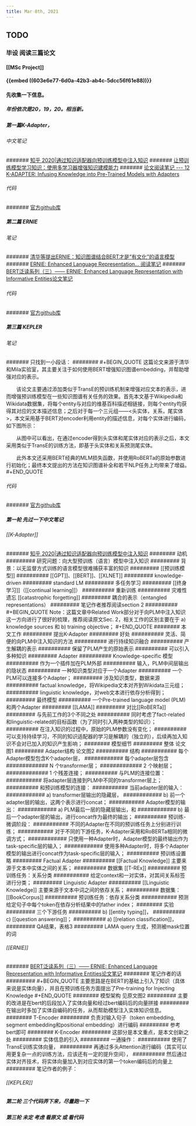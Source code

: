 ```yaml
---
title: Mar 8th, 2021
---
```


## TODO
### 毕设 阅读三篇论文
#### [[MSc Project]]
#### {{embed ((603e6e77-6d0a-42b3-ab4c-5dcc56f61e88))}}
#### 先收集一下信息。
##### 年份依次是20，19，20。相当新。
##### 第一篇K-Adapter，
###### 中文笔记
####### [知乎 2020|通过知识适配器向预训练模型中注入知识](https://zhuanlan.zhihu.com/p/106107747)
####### [让预训练模型学习知识：使用多学习器增强知识建模能力](https://www.linkresearcher.com/theses/90d6c22c-c30e-4689-b501-84d28c889df2)
####### [论文阅读笔记 --- 12 K-ADAPTER: Infusing Knowledge into Pre-Trained Models with Adapters](https://blog.csdn.net/smilesooo/article/details/105813705)
###### 代码
####### [官方github库](https://github.com/microsoft/k-adapter)
##### 第二篇 ERNIE
###### 笔记
####### [清华等提出ERNIE：知识图谱结合BERT才是“有文化”的语言模型](https://www.linkresearcher.com/theses/040314ac-e50f-4208-a302-75b2bb3d5d2a)
####### [ERNIE: Enhanced Language Representation... 阅读笔记](https://zhuanlan.zhihu.com/p/70276132)
####### [BERT泛读系列（三）—— ERNIE: Enhanced Language Representation with Informative Entities论文笔记](https://www.jianshu.com/p/5e12e6edbd59)
###### 代码
####### [官方github库](https://github.com/thunlp/ERNIE)
##### 第三篇 KEPLER
###### 笔记
####### 只找到一小段话：
######## 
#+BEGIN_QUOTE
这篇论文来源于清华和Mila实验室，其主要关注于如何使用BERT增强知识图谱embedding，并帮助增强对应的表示。

　　该论文主要通过添加类似于TransE的预训练机制来增强对应文本的表示，进而增强预训练模型在一些知识图谱有关任务的效果。首先本文基于Wikipedia和Wikidata数据集，将每个entity与对应的维基百科描述相链接，则每个entity均获得其对应的文本描述信息；之后对于每一个三元组——<头实体，关系，尾实体>，本文采用基于BERT对encoder利用entity的描述信息，对每个实体进行编码，如下图所示：

　　从图中可以看出，在通过encoder得到头实体和尾实体对应的表示之后，本文采用类似于TransE的训练方法，即基于头实体和关系预测尾实体。

　　此外本文还采用BERT经典的MLM损失函数，并使用RoBERTa的原始参数进行初始化；最终本文提出的方法在知识图谱补全和若干NLP任务上均带来了增益。
#+END_QUOTE
###### 代码
####### [官方github库](https://github.com/THU-KEG/KEPLER)
##### 第一轮 先过一下中文笔记
###### [[K-Adapter]]
####### [知乎 2020|通过知识适配器向预训练模型中注入知识](https://zhuanlan.zhihu.com/p/106107747)
######## 动机
######### 研究问题：向大型预训练（语言）模型中注入知识
######### 背景：以无监督方式训练的语言模型很难捕获丰富的知识
######### [[预训练模型]]
########## [[GPT]]、[[BERT]]、[[XLNET]]
######### knowledge-driven
######### standard LM
######### 多任务学习
######### [[终身学习]]（[[continual learning]]）
########## 重新训练
########## 灾难性遗忘 [[catastrophic forgetting]]
######### 耦合的表示（entangled representations）
######### 笔记作者推荐阅读section 2
##########
#+BEGIN_QUOTE
Note：这篇文章中Related Work部分对于向PLM中注入知识这一方向进行了很好的梳理，推荐阅读原文Sec. 2，相关工作的区别主要在于 a) knowledge sources 和 b) training objective；
#+END_QUOTE
######## 本文工作
######### 提出K-Adapter
######### 好处
########## 灵活、简便的向PLM中注入知识的方法
########## 进行持续知识融合
########## 产生解耦的表示
########## 保留了PLM产生的原始表示
########## 可以引入多种知识
######### Adapter
########## Knowledge-specific 模型
########## 作为一个插件加在PLM外部
########## 输入，PLM中间层输出的隐状态
########## 一种知识类型对应于一个Adapter
########## 一个PLM可以连接多个Adapter；
######### 涉及知识类型，数据来源
########## factual knowledge，将Wikipedia文本对齐到Wikidata三元组；
########## linguistic knowledge，对web文本进行依存分析得到；
######### 最终模型
########## 一个Pre-trained language model (PLM) 和两个Adapter
######### [[LAMA]]
######### 对比[[RoBERTa]]
######### 与先前工作的3个不同之处
########## 同时考虑了fact-related和linguistic-related的目标函数（为了同时引入两种类型的知识）；
########## 在注入知识的过程中，原始的PLM参数没有变化；
########## 可以支持持续学习，不同的知识适配器的学习是解耦的（独立的），后续再加入知识不会对已加入的知识产生影响；
######## 模型细节
######### 整体 论文图1
######### Adapter结构 论文图2
########## 结构
########### 每个Adapter模型包含K个adapter层，
############ 每个adapter层包含
############# N 个transformer层；
############# 2 个映射层；
############# 1 个残差连接；
########## 与PLM的连接位置：
########### 将adapter层连接到PLM中不同的transformer层上；
########## 和预训练模型的连接：
########### 当前adapter层的输入：
############ a) transformer层输出的隐藏层，
############ b) 前一个adapter层的输出，这两个表示进行concat；
########### Adapter模型的输出：
############ a) PLM最后一层的隐藏层输出，和
############ b) 最后一个adapter层的输出，进行concat作为最终的输出；
########## 预训练-微调阶段：
########### 不同的Adapter在不同的预训练任务上分别进行训练；
########### 对于不同的下游任务，K-Adapter采用和RoBERTa相同的微调方式；
############ 只使用一种Adapter时，Adapter模型的最终输出作为task-specific层的输入；
############ 使用多种Adapter时，将多个Adapter模型的输出进行concat作为task-specific层的输入；
########## 预训练设置 略
######### Factual Adapter
########## [[Factual Knowledge]] 主要来源于文本中实体之间的关系；
########## 数据集 [[T-REx]]
########## 预训练任务：关系分类
########### 给定context和一对实体，对其间关系标签进行分类；
######### Linguistic Adapter
########## [[Linguistic Knowledge]] 主要来源于文本中词之间的依存关系；
########## 数据集：[[BookCorpus]]
########## 预训练任务：依存关系分类
########### 预测给定句子中每个token在依存分析结果中的father index；
######## 实验
######### 三个下游任务
########## b) [[entity typing]]，
########## c) [[question answering]]；
########## a) [[relation classification]]，
######### QA结果，表格3
######### LAMA query 生成，预测被mask位置的词
###### [[ERNIE]]
####### [BERT泛读系列（三）—— ERNIE: Enhanced Language Representation with Informative Entities论文笔记](https://www.jianshu.com/p/5e12e6edbd59)
######## 笔记作者的话
#########
#+BEGIN_QUOTE
主要思路是在BERT的基础上引入了知识（具体来说是实体向量），并且在预训练任务方面提出了Pre-training for Injecting Knowledge
#+END_QUOTE
######## 模型架构 见原文图2
######### 主要的改进是在bert的后段加入了实体向量和经过bert编码后的向量拼接
######### 在输出时多加了实体自编码的任务，从而帮助模型注入实体知识信息。
######## T-Encoder
######### 负责对输入句子（token embedding, segment embedding和positional embedding）进行编码
######### 参考bert即可
######## K-Encoder
######### 这部分是本文重点，是本文创新之处
######### 实体信息的引入
######### 一通操作：
########## 使用了TransE训练实体向量，
########## 再通过多头Attention进行编码（其实可以用更复杂一点的训练方法，应该还有一定的提升空间），
########## 然后通过实体对齐技术，将实体向量加入到对应实体的第一个token编码后的向量上
######### 笔记作者的例子：
###### [[KEPLER]]
##### 第二轮 三个代码弄下来，尽量跑一下
##### 第三轮 未定 考虑 看原文 或 看代码
